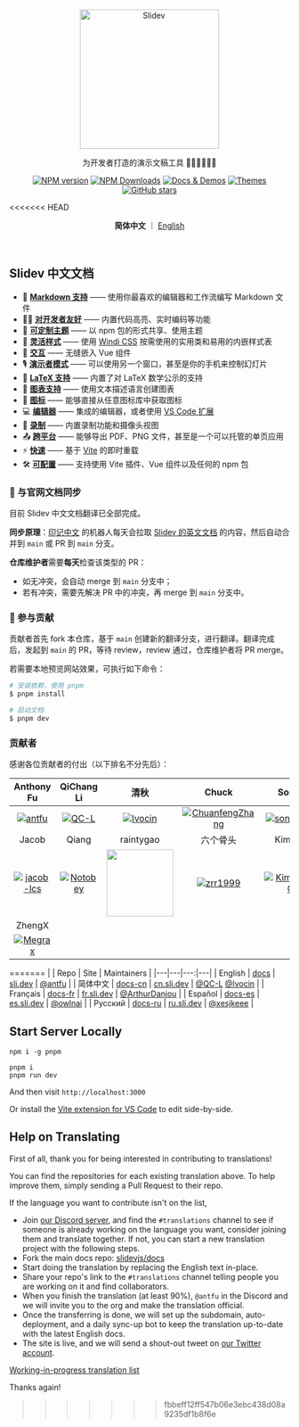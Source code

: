 <br>
<p align="center">
<a href="https://sli.dev" target="_blank">
<img src="https://sli.dev/logo-title.png" alt="Slidev" height="250" width="250"/>
</a>
</p>

<p align="center">
为开发者打造的演示文稿工具 🧑‍💻👩‍💻👨‍💻
</p>

<p align="center">
<a href="https://www.npmjs.com/package/@slidev/cli" target="__blank"><img src="https://img.shields.io/npm/v/@slidev/cli?color=2B90B6&label=" alt="NPM version"></a>
<a href="https://www.npmjs.com/package/@slidev/cli" target="__blank"><img alt="NPM Downloads" src="https://img.shields.io/npm/dm/@slidev/cli?color=349dbe&label="></a>
<a href="https://cn.sli.dev/" target="__blank"><img src="https://img.shields.io/static/v1?label=&message=%E4%B8%AD%E6%96%87%E6%96%87%E6%A1%A3&color=45b8cd" alt="Docs & Demos"></a>
<a href="https://cn.sli.dev/themes/gallery.html" target="__blank"><img src="https://img.shields.io/static/v1?label=&message=%E4%B8%BB%E9%A2%98&color=4ec5d4" alt="Themes"></a>
<br>
<a href="https://github.com/slidevjs/slidev" target="__blank"><img alt="GitHub stars" src="https://img.shields.io/github/stars/slidevjs/slidev?style=social"></a>
</p>

<<<<<<< HEAD
<br>
<p align="center">
  <b>简体中文</b> ｜ <a href="https://github.com/slidevjs/slidev#readme">English</a>
</p>
<br>

## Slidev 中文文档

- 📝 [**Markdown 支持**](https://cn.sli.dev/guide/syntax.html) —— 使用你最喜欢的编辑器和工作流编写 Markdown 文件
- 🧑‍💻 [**对开发者友好**](https://cn.sli.dev/guide/syntax.html#code-blocks) —— 内置代码高亮、实时编码等功能
- 🎨 [**可定制主题**](https://cn.sli.dev/themes/gallery.html) —— 以 npm 包的形式共享、使用主题
- 🌈 [**灵活样式**](https://cn.sli.dev/guide/syntax.html#embedded-styles) —— 使用 [Windi CSS](https://windicss.org/) 按需使用的实用类和易用的内嵌样式表
- 🤹 [**交互**](https://cn.sli.dev/custom/directory-structure.html#components) —— 无缝嵌入 Vue 组件
- 🎙 [**演示者模式**](https://cn.sli.dev/guide/presenter-mode.html) —— 可以使用另一个窗口，甚至是你的手机来控制幻灯片
- 🧮 [**LaTeX 支持**](https://cn.sli.dev/guide/syntax.html#latex) —— 内置了对 LaTeX 数学公示的支持
- 📰 [**图表支持**](https://cn.sli.dev/guide/syntax.html#diagrams) —— 使用文本描述语言创建图表
- 🌟 [**图标**](https://cn.sli.dev/guide/syntax.html#icons) —— 能够直接从任意图标库中获取图标
- 💻 [**编辑器**](https://cn.sli.dev/guide/editors.html) —— 集成的编辑器，或者使用 [VS Code 扩展](https://github.com/slidevjs/slidev-vscode)
- 🎥 [**录制**](https://cn.sli.dev/guide/recording.html) —— 内置录制功能和摄像头视图
- 📤 [**跨平台**](https://cn.sli.dev/guide/exporting.html) —— 能够导出 PDF、PNG 文件，甚至是一个可以托管的单页应用
- ⚡️ [**快速**](https://vitejs.dev) —— 基于 [Vite](https://vitejs.dev) 的即时重载
- 🛠 [**可配置**](https://cn.sli.dev/custom/config-vite.html) —— 支持使用 Vite 插件、Vue 组件以及任何的 npm 包

### 📨 与官网文档同步

目前 Slidev 中文文档翻译已全部完成。

**同步原理**：[印记中文](https://github.com/docschina) 的机器人每天会拉取 [Slidev 的英文文档](https://github.com/slidevjs/docs) 的内容，然后自动合并到 `main` 或 PR 到 `main` 分支。

**仓库维护者**需要**每天**检查该类型的 PR：

- 如无冲突，会自动 merge 到 `main` 分支中；
- 若有冲突，需要先解决 PR 中的冲突，再 merge 到 `main` 分支中。

### 📝 参与贡献

贡献者首先 fork 本仓库，基于 `main` 创建新的翻译分支，进行翻译。翻译完成后，发起到 `main` 的 PR，等待 review，review 通过，仓库维护者将 PR merge。

若需要本地预览网站效果，可执行如下命令：

```bash
# 安装依赖，使用 pnpm
$ pnpm install

# 启动文档
$ pnpm dev
```

### 贡献者

感谢各位贡献者的付出（以下排名不分先后）：

| Anthony Fu | QiChang Li | 清秋 | Chuck | Songhn | ArcherGu |
| :-----: | :-------: | :-----: | :-----: | :-----: | :-----: |
| [![antfu](https://avatars.githubusercontent.com/u/11247099?s=120&v=4)](https://github.com/antfu) | [![QC-L](https://avatars.githubusercontent.com/u/13861040?s=120&v=4)](https://github.com/QC-L) | [![Ivocin](https://avatars.githubusercontent.com/u/16836801?s=120&v=4)](https://github.com/Ivocin) | [![ChuanfengZhang](https://avatars.githubusercontent.com/u/18238800?s=120&v=4)](https://github.com/ChuanfengZhang) | [![songhn233](https://avatars.githubusercontent.com/u/47357585?s=120&v=4)](https://github.com/songhn233) | [![ArcherGu](https://avatars.githubusercontent.com/u/34826812?s=120&v=4)](https://github.com/ArcherGu) | [![KimYang](https://avatars.githubusercontent.com/u/32960305?s=120&v=4)](https://github.com/KimYangOfCat)|
| Jacob | Qiang | raintygao | 六个骨头 | Kim Yang | KnowsCount |
| [![jacob-lcs](https://avatars.githubusercontent.com/u/40483898?s=120&v=4)](https://github.com/jacob-lcs) | [![Notobey](https://avatars.githubusercontent.com/u/36811055?s=120&v=4)](https://github.com/Notobey) | [<img src="https://avatars.githubusercontent.com/u/42465692?s=120&v=4" width="120" height="120">](https://github.com/raintygao) | [![zrr1999](https://avatars.githubusercontent.com/u/46243324?s=120&v=4)](https://github.com/zrr1999) |[![KimYangOfCat](https://avatars.githubusercontent.com/u/32960305?s=120&v=4)](https://github.com/KimYangOfCat) |[![KnowsCount](https://avatars.githubusercontent.com/u/56480008?s=120&v=4)](https://github.com/KnowsCount) | 
| ZhengX |
|[![Megrax](https://avatars.githubusercontent.com/u/56376387?s=120&v=4)](https://github.com/Megrax) | 
=======
| | Repo | Site | Maintainers |
|---|---|---:|---|
| English | [docs](https://github.com/slidevjs/docs) | [sli.dev](https://sli.dev) | [@antfu](https://github.com/antfu) |
| 简体中文 | [docs-cn](https://github.com/slidevjs/docs-cn) | [cn.sli.dev](https://cn.sli.dev) | [@QC-L](https://github.com/QC-L) [@Ivocin](https://github.com/Ivocin) |
| Français | [docs-fr](https://github.com/slidevjs/docs-fr) | [fr.sli.dev](https://fr.sli.dev) | [@ArthurDanjou](https://github.com/ArthurDanjou) |
| Español | [docs-es](https://github.com/slidevjs/docs-es) | [es.sli.dev](https://es.sli.dev) | [@owlnai](https://github.com/owlnai) |
| Русский | [docs-ru](https://github.com/slidevjs/docs-ru) | [ru.sli.dev](https://ru.sli.dev) | [@xesjkeee](https://github.com/xesjkeee) |

## Start Server Locally

```
npm i -g pnpm

pnpm i
pnpm run dev
```

And then visit `http://localhost:3000`

Or install the [Vite extension for VS Code](https://marketplace.visualstudio.com/items?itemName=antfu.vite) to edit side-by-side.

## Help on Translating

<!-- For translations maintainers: You don't need to translate this port -->

First of all, thank you for being interested in contributing to translations!

You can find the repositories for each existing translation above. To help improve them, simply sending a Pull Request to their repo.

If the language you want to contribute isn't on the list, 

- Join [our Discord server](https://chat.sli.dev), and find the `#translations` channel to see if someone is already working on the language you want, consider joining them and translate together. If not, you can start a new translation project with the following steps.
- Fork the main docs repo: [slidevjs/docs](https://github.com/slidevjs/docs)
- Start doing the translation by replacing the English text in-place.
- Share your repo's link to the `#translations` channel telling people you are working on it and find collaborators.
- When you finish the translation (at least 90%), `@antfu` in the Discord and we will invite you to the org and make the translation official.
- Once the transferring is done, we will set up the subdomain, auto-deployment, and a daily sync-up bot to keep the translation up-to-date with the latest English docs.
- The site is live, and we will send a shout-out tweet on [our Twitter account](https://twitter.com/Slidevjs).

[Working-in-progress translation list](https://discord.com/channels/851817370623410197/851822360955977760/852614294017146900)

Thanks again!
>>>>>>> fbbeff12ff547b06e3ebc438d08a9235df1b8f6e
